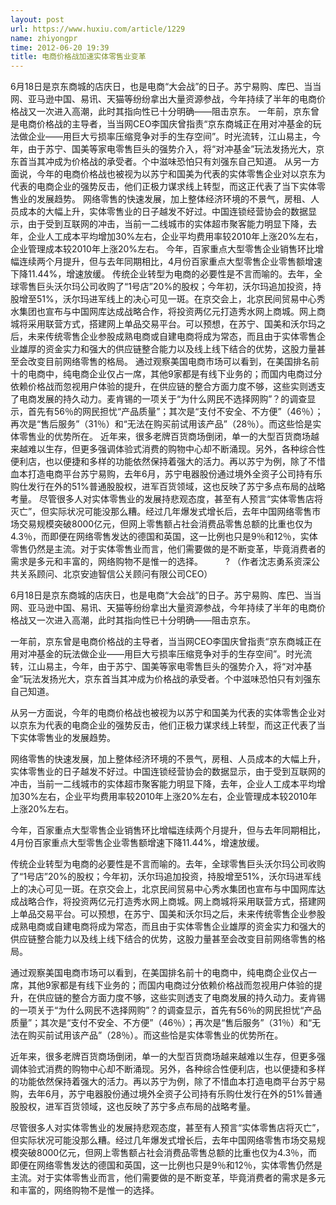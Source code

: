 ```yaml
---
layout: post
url: https://www.huxiu.com/article/1229
name: zhiyongpr
time: 2012-06-20 19:39
title: 电商价格战加速实体零售业变革
---
```

6月18日是京东商城的店庆日，也是电商“大会战”的日子。苏宁易购、库巴、当当网、亚马逊中国、易讯、天猫等纷纷拿出大量资源参战，今年持续了半年的电商价格战又一次进入高潮，此时其指向性已十分明确——阻击京东。 一年前，京东曾是电商价格战的主导者，当当网CEO李国庆曾指责“京东商城正在用对冲基金的玩法做企业——用巨大亏损率压缩竞争对手的生存空间”。时光流转，江山易主，今年，由于苏宁、国美等家电零售巨头的强势介入，将“对冲基金”玩法发扬光大，京东首当其冲成为价格战的承受者。个中滋味恐怕只有刘强东自己知道。 从另一方面说，今年的电商价格战也被视为以苏宁和国美为代表的实体零售企业对以京东为代表的电商企业的强势反击，他们正极力谋求线上转型，而这正代表了当下实体零售业的发展趋势。 网络零售的快速发展，加上整体经济环境的不景气，房租、人员成本的大幅上升，实体零售业的日子越发不好过。中国连锁经营协会的数据显示，由于受到互联网的冲击，当前一二线城市的实体超市聚客能力明显下降，去年，企业人工成本平均增加30%左右，企业平均费用率较2010年上涨20%左右，企业管理成本较2010年上涨20%左右。 今年，百家重点大型零售企业销售环比增幅连续两个月提升，但与去年同期相比，4月份百家重点大型零售企业零售额增速下降11.44%，增速放缓。 传统企业转型为电商的必要性是不言而喻的。去年，全球零售巨头沃尔玛公司收购了“1号店”20%的股权；今年初，沃尔玛追加投资，持股增至51%，沃尔玛进军线上的决心可见一斑。在京交会上，北京民间贸易中心秀水集团也宣布与中国网库达成战略合作，将投资两亿元打造秀水网上商城。网上商城将采用联营方式，搭建网上单品交易平台。可以预想，在苏宁、国美和沃尔玛之后，未来传统零售企业参股成熟电商或自建电商将成为常态，而且由于实体零售企业雄厚的资金实力和强大的供应链整合能力以及线上线下结合的优势，这股力量甚至会改变目前网络零售的格局。 通过观察美国电商市场可以看到，在美国排名前十的电商中，纯电商企业仅占一席，其他9家都是有线下业务的；而国内电商过分依赖价格战而忽视用户体验的提升，在供应链的整合方面力度不够，这些实则透支了电商发展的持久动力。麦肯锡的一项关于“为什么网民不选择网购”？的调查显示，首先有56％的网民担忧“产品质量”；其次是“支付不安全、不方便”（46％）；再次是“售后服务”（31％）和“无法在购买前试用该产品”（28％）。而这些恰是实体零售业的优势所在。 近年来，很多老牌百货商场倒闭，单一的大型百货商场越来越难以生存，但更多强调体验式消费的购物中心却不断涌现。另外，各种综合性便利店，也以便捷和多样的功能依然保持着强大的活力。再以苏宁为例，除了不惜血本打造电商平台苏宁易购，去年6月，苏宁电器股份通过境外全资子公司持有乐购仕发行在外的51%普通股股权，进军百货领域，这也反映了苏宁多点布局的战略考量。 尽管很多人对实体零售业的发展持悲观态度，甚至有人预言“实体零售店将灭亡”，但实际状况可能没那么糟。经过几年爆发式增长后，去年中国网络零售市场交易规模突破8000亿元，但网上零售额占社会消费品零售总额的比重也仅为4.3％，而即便在网络零售发达的德国和英国，这一比例也只是9％和12％，实体零售仍然是主流。对于实体零售业而言，他们需要做的是不断变革，毕竟消费者的需求是多元和丰富的，网络购物不是惟一的选择。 　　 ? （作者沈志勇系资深公共关系顾问、北京安迪智信公关顾问有限公司CEO）

6月18日是京东商城的店庆日，也是电商“大会战”的日子。苏宁易购、库巴、当当网、亚马逊中国、易讯、天猫等纷纷拿出大量资源参战，今年持续了半年的电商价格战又一次进入高潮，此时其指向性已十分明确——阻击京东。

一年前，京东曾是电商价格战的主导者，当当网CEO李国庆曾指责“京东商城正在用对冲基金的玩法做企业——用巨大亏损率压缩竞争对手的生存空间”。时光流转，江山易主，今年，由于苏宁、国美等家电零售巨头的强势介入，将“对冲基金”玩法发扬光大，京东首当其冲成为价格战的承受者。个中滋味恐怕只有刘强东自己知道。

从另一方面说，今年的电商价格战也被视为以苏宁和国美为代表的实体零售企业对以京东为代表的电商企业的强势反击，他们正极力谋求线上转型，而这正代表了当下实体零售业的发展趋势。

网络零售的快速发展，加上整体经济环境的不景气，房租、人员成本的大幅上升，实体零售业的日子越发不好过。中国连锁经营协会的数据显示，由于受到互联网的冲击，当前一二线城市的实体超市聚客能力明显下降，去年，企业人工成本平均增加30%左右，企业平均费用率较2010年上涨20%左右，企业管理成本较2010年上涨20%左右。

今年，百家重点大型零售企业销售环比增幅连续两个月提升，但与去年同期相比，4月份百家重点大型零售企业零售额增速下降11.44%，增速放缓。

传统企业转型为电商的必要性是不言而喻的。去年，全球零售巨头沃尔玛公司收购了“1号店”20%的股权；今年初，沃尔玛追加投资，持股增至51%，沃尔玛进军线上的决心可见一斑。在京交会上，北京民间贸易中心秀水集团也宣布与中国网库达成战略合作，将投资两亿元打造秀水网上商城。网上商城将采用联营方式，搭建网上单品交易平台。可以预想，在苏宁、国美和沃尔玛之后，未来传统零售企业参股成熟电商或自建电商将成为常态，而且由于实体零售企业雄厚的资金实力和强大的供应链整合能力以及线上线下结合的优势，这股力量甚至会改变目前网络零售的格局。

通过观察美国电商市场可以看到，在美国排名前十的电商中，纯电商企业仅占一席，其他9家都是有线下业务的；而国内电商过分依赖价格战而忽视用户体验的提升，在供应链的整合方面力度不够，这些实则透支了电商发展的持久动力。麦肯锡的一项关于“为什么网民不选择网购”？的调查显示，首先有56％的网民担忧“产品质量”；其次是“支付不安全、不方便”（46％）；再次是“售后服务”（31％）和“无法在购买前试用该产品”（28％）。而这些恰是实体零售业的优势所在。

近年来，很多老牌百货商场倒闭，单一的大型百货商场越来越难以生存，但更多强调体验式消费的购物中心却不断涌现。另外，各种综合性便利店，也以便捷和多样的功能依然保持着强大的活力。再以苏宁为例，除了不惜血本打造电商平台苏宁易购，去年6月，苏宁电器股份通过境外全资子公司持有乐购仕发行在外的51%普通股股权，进军百货领域，这也反映了苏宁多点布局的战略考量。

尽管很多人对实体零售业的发展持悲观态度，甚至有人预言“实体零售店将灭亡”，但实际状况可能没那么糟。经过几年爆发式增长后，去年中国网络零售市场交易规模突破8000亿元，但网上零售额占社会消费品零售总额的比重也仅为4.3％，而即便在网络零售发达的德国和英国，这一比例也只是9％和12％，实体零售仍然是主流。对于实体零售业而言，他们需要做的是不断变革，毕竟消费者的需求是多元和丰富的，网络购物不是惟一的选择。

